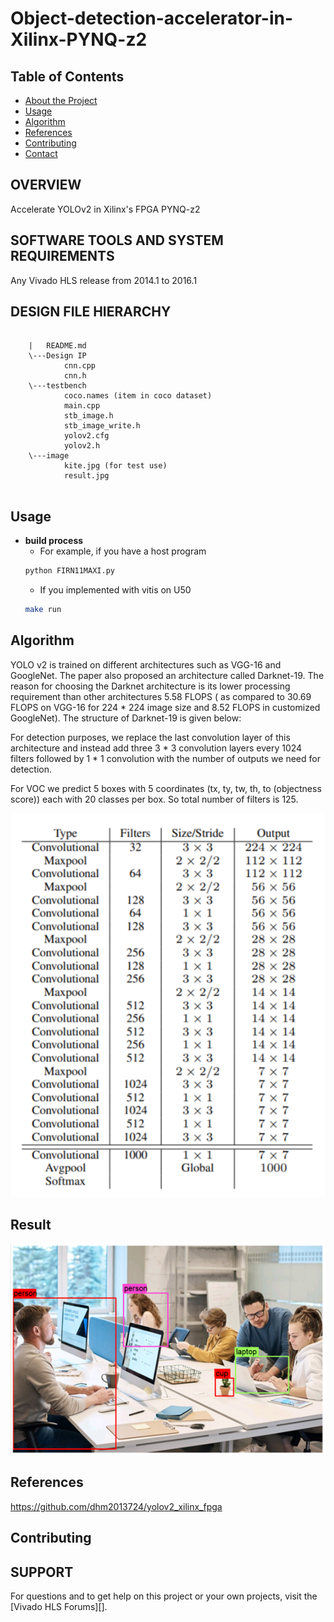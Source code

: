 # Object-detection-accelerator-in-Xilinx-PYNQ-z2



<!-- TABLE OF CONTENTS -->
## Table of Contents

* [About the Project](#about-the-project)
* [Usage](#usage)
* [Algorithm](#algorithm)
* [References](#references)
* [Contributing](#contributing)
* [Contact](#contact)



## OVERVIEW

Accelerate YOLOv2 in Xilinx's FPGA PYNQ-z2

## SOFTWARE TOOLS AND SYSTEM REQUIREMENTS

Any Vivado HLS release from 2014.1 to 2016.1

## DESIGN FILE HIERARCHY
```
	
	|   README.md
	\---Design IP
			cnn.cpp
			cnn.h
	\---testbench
			coco.names (item in coco dataset)
			main.cpp
			stb_image.h
			stb_image_write.h
			yolov2.cfg
			yolov2.h
	\---image
			kite.jpg (for test use)
			result.jpg
			
```
      


<!-- USAGE EXAMPLES -->
## Usage
* **build process**
  * For example, if you have a host program
  ```sh
  python FIRN11MAXI.py
  ```
  * If you implemented with vitis on U50
  ```sh
  make run
  ```

<!-- Algorithm -->
## Algorithm
YOLO v2 is trained on different architectures such as VGG-16 and GoogleNet. The paper also proposed an architecture called Darknet-19. The reason for choosing the Darknet architecture is its lower processing requirement than other architectures 5.58 FLOPS ( as compared to 30.69 FLOPS on VGG-16 for 224 * 224 image size and 8.52 FLOPS in customized GoogleNet). The structure of Darknet-19 is given below:

For detection purposes, we replace the last convolution layer of this architecture and instead add three 3 * 3 convolution layers every 1024 filters followed by 1 * 1 convolution with the number of outputs we need for detection.

For VOC we predict 5 boxes with 5 coordinates (tx, ty, tw, th, to (objectness score)) each with 20 classes per box. So total number of filters is 125.

![image1](https://github.com/tzuj6/Object-detection-accelerator-in-Xilinx-PYNQ-z2/blob/main/yolov2_net.png)

<!-- Result -->
## Result
![image1](https://github.com/tzuj6/Object-detection-accelerator-in-Xilinx-PYNQ-z2/blob/main/result.png)

<!-- References -->
## References
https://github.com/dhm2013724/yolov2_xilinx_fpga

<!-- CONTRIBUTING -->
## Contributing


## SUPPORT

For questions and to get help on this project or your own projects, visit the [Vivado HLS Forums][]. 

